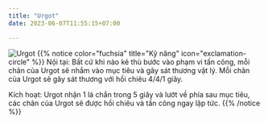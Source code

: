 ```yaml
---
title: "Urgot"
date: 2023-06-07T11:55:15+07:00

---
```

![Urgot](https://storage.googleapis.com/www.publish.nocodesites.co.uk/prod/2542/files/d315ca7766347b576a3048749b8d94e57392c8323555fc069c833075d54dc7842cac7759c92bd02c482da731974f01eb81d74ff815936c432b5c697630e07ece.png)
{{% notice color="fuchsia" title="Kỹ năng" icon="exclamation-circle" %}}
Nội tại: Bất cứ khi nào kẻ thù bước vào phạm vi tấn công, mỗi chân của Urgot sẽ nhắm vào mục tiêu và gây sát thương vật lý. Mỗi chân của Urgot sẽ gây sát thương với hồi chiêu 4/4/1 giây.

Kích hoạt: Urgot nhận 1 lá chắn trong 5 giây và lướt về phía sau mục tiêu, các chân của Urgot sẽ được hồi chiêu và tấn công ngay lập tức.
{{% /notice %}}